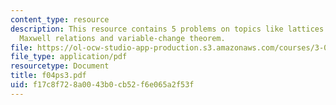 ```yaml
---
content_type: resource
description: This resource contains 5 problems on topics like lattices and symmetry,
  Maxwell relations and variable-change theorem.
file: https://ol-ocw-studio-app-production.s3.amazonaws.com/courses/3-012-fundamentals-of-materials-science-fall-2005/f17c8f728a0043b0cb52f6e065a2f53f_f04ps3.pdf
file_type: application/pdf
resourcetype: Document
title: f04ps3.pdf
uid: f17c8f72-8a00-43b0-cb52-f6e065a2f53f
---
```

